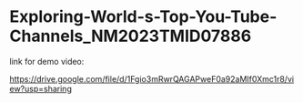 # Exploring-World-s-Top-You-Tube-Channels_NM2023TMID07886

link for demo video:

https://drive.google.com/file/d/1Fgio3mRwrQAGAPweF0a92aMIf0Xmc1r8/view?usp=sharing
